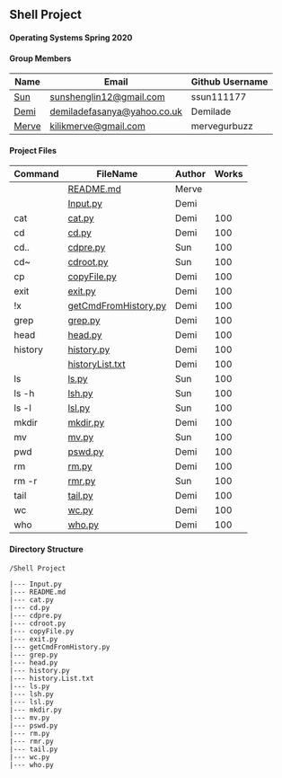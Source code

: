 ## Shell Project
#### Operating Systems Spring 2020

#### Group Members

| Name                          | Email       | Github Username |
| ----------------------------- | ----------- | --------------- |
| [Sun](https://github.com/ssun111177/5143-OpSys-Sun/tree/master/Assignments/shell)| sunshenglin12@gmail.com  | ssun111177   |
| [Demi](https://github.com/Demilade/5143-OS-Fasanya/tree/master/Assignments/P01-Shell) | demiladefasanya@yahoo.co.uk   | Demilade   |
| [Merve](https://github.com/mervegurbuzz/shell.git) | kilikmerve@gmail.com | mervegurbuzz |

#### Project Files

| Command | FileName       | Author | Works |
| ------- | -------------- | ------ | ----- |
|         | [README.md](README.md) | Merve |     |
|         | [Input.py](https://github.com/OS-Shell-group-project/shell/blob/master/Input.py)| Demi |
| cat     | [cat.py](https://github.com/OS-Shell-group-project/shell/blob/master/cat.py)| Demi | 100 |
| cd      | [cd.py](https://github.com/OS-Shell-group-project/shell/blob/master/cd.py)| Demi | 100 |
| cd..   | [cdpre.py](https://github.com/OS-Shell-group-project/shell/blob/master/cdpre.py) | Sun | 100 |
| cd~    | [cdroot.py](https://github.com/OS-Shell-group-project/shell/blob/master/cdroot.py)| Sun | 100 |
| cp      | [copyFile.py](https://github.com/OS-Shell-group-project/shell/blob/master/copyFile.py)| Demi | 100 |
| exit    | [exit.py](https://github.com/OS-Shell-group-project/shell/blob/master/exit.py)| Demi | 100 |
| !x      | [getCmdFromHistory.py](https://github.com/OS-Shell-group-project/shell/blob/master/getCmdHistory.py)| Demi | 100 |
| grep    | [grep.py](https://github.com/OS-Shell-group-project/shell/blob/master/grep.py)| Demi | 100 |
| head    | [head.py](https://github.com/OS-Shell-group-project/shell/blob/master/head.py)| Demi | 100 |
| history | [history.py](https://github.com/OS-Shell-group-project/shell/blob/master/history.py)| Demi | 100 |
|         | [historyList.txt](https://github.com/OS-Shell-group-project/shell/blob/master/historyList.txt)| Demi | 100 |
| ls      | [ls.py](https://github.com/OS-Shell-group-project/shell/blob/master/ls.py)| Sun | 100 |
| ls -h     | [lsh.py](https://github.com/OS-Shell-group-project/shell/blob/master/lsh.py) | Sun | 100 |
| ls -l     | [lsl.py](https://github.com/OS-Shell-group-project/shell/blob/master/lsl.py) | Sun | 100 |
| mkdir   | [mkdir.py](https://github.com/OS-Shell-group-project/shell/blob/master/mkdir.py)| Demi | 100 |
| mv      | [mv.py](https://github.com/OS-Shell-group-project/shell/blob/master/mv.py) | Sun | 100 |
| pwd   | [pswd.py](https://github.com/OS-Shell-group-project/shell/blob/master//pswd.py)| Demi | 100 |
| rm      | [rm.py](https://github.com/OS-Shell-group-project/shell/blob/master/rm.py)| Demi | 100 |
| rm -r     | [rmr.py](https://github.com/OS-Shell-group-project/shell/blob/master/rmr.py) | Sun |  100 |
| tail    | [tail.py](https://github.com/OS-Shell-group-project/shell/blob/master/tail.py)| Demi | 100 |
| wc      | [wc.py](https://github.com/OS-Shell-group-project/shell/blob/master/wc.py)| Demi | 100 |
| who     | [who.py](https://github.com/OS-Shell-group-project/shell/blob/master/who.py)| Demi | 100 |
 

#### Directory Structure

```
/Shell Project

|--- Input.py
|--- README.md
|--- cat.py
|--- cd.py
|--- cdpre.py
|--- cdroot.py
|--- copyFile.py
|--- exit.py
|--- getCmdFromHistory.py
|--- grep.py
|--- head.py
|--- history.py
|--- history.List.txt
|--- ls.py
|--- lsh.py
|--- lsl.py
|--- mkdir.py
|--- mv.py
|--- pswd.py
|--- rm.py
|--- rmr.py
|--- tail.py
|--- wc.py
|--- who.py

